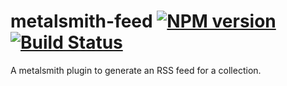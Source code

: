 metalsmith-feed [![NPM version](https://badge.fury.io/js/metalsmith-feed.png)](http://badge.fury.io/js/metalsmith-feed) [![Build Status](https://travis-ci.org/hurrymaplelad/metalsmith-feed.png)](https://travis-ci.org/hurrymaplelad/metalsmith-feed)
==============

A metalsmith plugin to generate an RSS feed for a collection.
